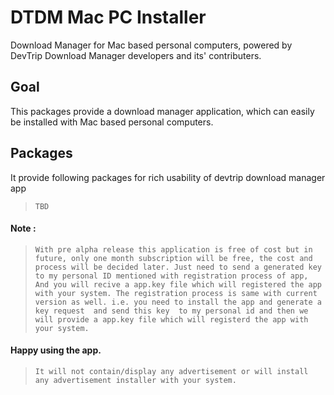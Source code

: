 # DTDM Mac PC Installer
Download Manager for Mac based personal computers, powered by DevTrip Download Manager developers and its' contributers.

## Goal

This packages provide a download manager application, which can easily be installed with Mac based personal computers.

## Packages 

It provide following packages for rich usability of devtrip download manager app 

>`TBD`

#### Note :

>`With pre alpha release this application is free of cost but in future, only one month subscription will be free, the cost and process will be decided later. Just need to send a generated key to my personal ID mentioned with registration process of app, And you will recive a app.key file which will registered the app with your system. The registration process is same with current version as well. i.e. you need to install the app and generate a key request  and send this key  to my personal id and then we will provide a app.key file which will registerd the app with your system.`

#### Happy using the app.

>`It will not contain/display any advertisement or will install any advertisement installer with your system.`
